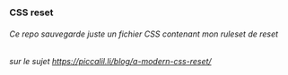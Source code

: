 ### CSS reset

######  Ce repo sauvegarde juste un fichier CSS contenant mon ruleset de reset
######  sur le sujet https://piccalil.li/blog/a-modern-css-reset/ 



